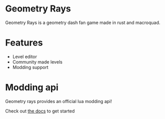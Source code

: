 # Geometry Rays
 Geometry Rays is a geometry dash fan game made in rust and macroquad.

# Features
 - Level editor
 - Community made levels
 - Modding support 

# Modding api
 Geometry rays provides an official lua modding api!

 Check out [the docs](https://github.com/Geometry-Rays/modding-docs) to get started
